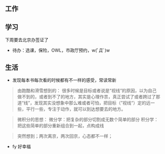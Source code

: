 ## 工作

## 学习
下周要去北京办签证了
- 待办：选课，保险，OWL，市政厅预约，w(ﾟДﾟ)w

## 生活
- 发现每本书每次看的时候都有不一样的感受，常读常新

> 由跑酷和滑雪想到的：
> 很多时候是目标或者说是“视线”的原因，以为自己做不到的，或者到不了的地方，其实是心理作祟，真正尝试了或者跨过了那道“线”，发现其实没想象中那么难或者可怕，把目标（”视线“）定的远一些，平行一些，专注于动作，就可以到达想要去的地方。

> 微积分的思想：
> 微分学：把复杂的部分切割成无数个简单的部分
> 积分学：把这些简单的部分重新组合到一起，点构成线

> 突然想到；两次离京，两次回京，心态都不一样；

- fy 好幸福
